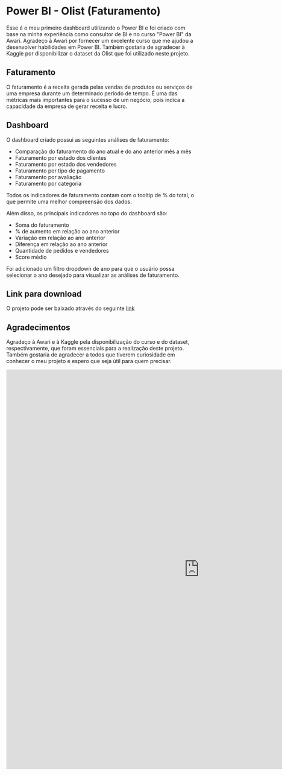 # **Power BI - Olist (Faturamento)**

Esse é o meu primeiro dashboard utilizando o Power BI e foi criado com base na minha experiência como consultor de BI e no curso "Power BI" da Awari. Agradeço à Awari por fornecer um excelente curso que me ajudou a desenvolver habilidades em Power BI. Também gostaria de agradecer à Kaggle por disponibilizar o dataset da Olist que foi utilizado neste projeto.

## **Faturamento**

O faturamento é a receita gerada pelas vendas de produtos ou serviços de uma empresa durante um determinado período de tempo. É uma das métricas mais importantes para o sucesso de um negócio, pois indica a capacidade da empresa de gerar receita e lucro.

## **Dashboard**

O dashboard criado possui as seguintes análises de faturamento:

- Comparação do faturamento do ano atual e do ano anterior mês a mês
- Faturamento por estado dos clientes
- Faturamento por estado dos vendedores
- Faturamento por tipo de pagamento
- Faturamento por avaliação
- Faturamento por categoria

Todos os indicadores de faturamento contam com o tooltip de % do total, o que permite uma melhor compreensão dos dados.

Além disso, os principais indicadores no topo do dashboard são:

- Soma do faturamento
- % de aumento em relação ao ano anterior
- Variação em relação ao ano anterior
- Diferença em relação ao ano anterior
- Quantidade de pedidos e vendedores
- Score médio

Foi adicionado um filtro dropdown de ano para que o usuário possa selecionar o ano desejado para visualizar as análises de faturamento.

## **Link para download**

O projeto pode ser baixado através do seguinte [link](https://drive.google.com/file/d/14RLiaH3OCFjYVVco33YbEc-qD8eh7Xi5/view)

## **Agradecimentos**

Agradeço à Awari e à Kaggle pela disponibilização do curso e do dataset, respectivamente, que foram essenciais para a realização deste projeto. Também gostaria de agradecer a todos que tiverem curiosidade em conhecer o meu projeto e espero que seja útil para quem precisar.

<iframe title="Report Section" width="1024" height="1060" src="https://app.powerbi.com/view?r=eyJrIjoiZjgzYjQyZDktNGFhYy00Y2IwLTkwMmMtMTBlYjdhNDVhMTUyIiwidCI6ImNkNWU2ZDIzLWNiOTktNDE4OS04OGFiLTFhOTAyMWEwYzQ1MSJ9&pageName=ReportSection" frameborder="0" allowFullScreen="true"></iframe>
